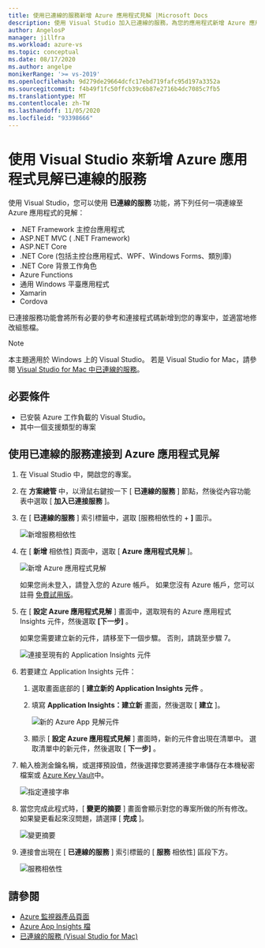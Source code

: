 ```yaml
---
title: 使用已連線的服務新增 Azure 應用程式見解 |Microsoft Docs
description: 使用 Visual Studio 加入已連線的服務，為您的應用程式新增 Azure 應用程式見解
author: AngelosP
manager: jillfra
ms.workload: azure-vs
ms.topic: conceptual
ms.date: 08/17/2020
ms.author: angelpe
monikerRange: '>= vs-2019'
ms.openlocfilehash: 9d279de29664dcfc17ebd719fafc95d197a3352a
ms.sourcegitcommit: f4b49f1fc50ffcb39c6b87e2716b4dc7085c7fb5
ms.translationtype: MT
ms.contentlocale: zh-TW
ms.lasthandoff: 11/05/2020
ms.locfileid: "93398666"
---
```

# <a name="add-azure-application-insights-by-using-visual-studio-connected-services"></a>使用 Visual Studio 來新增 Azure 應用程式見解已連線的服務

使用 Visual Studio，您可以使用 **已連線的服務** 功能，將下列任何一項連線至 Azure 應用程式的見解：

- .NET Framework 主控台應用程式
- ASP.NET MVC ( .NET Framework)  
- ASP.NET Core
- .NET Core (包括主控台應用程式、WPF、Windows Forms、類別庫) 
- .NET Core 背景工作角色
- Azure Functions
- 通用 Windows 平臺應用程式
- Xamarin
- Cordova

已連接服務功能會將所有必要的參考和連接程式碼新增到您的專案中，並適當地修改組態檔。

> [!NOTE]
> 本主題適用於 Windows 上的 Visual Studio。 若是 Visual Studio for Mac，請參閱 [Visual Studio for Mac 中已連線的服務](/visualstudio/mac/connected-services)。
## <a name="prerequisites"></a>必要條件

- 已安裝 Azure 工作負載的 Visual Studio。
- 其中一個支援類型的專案

## <a name="connect-to-azure-application-insights-using-connected-services"></a>使用已連線的服務連接到 Azure 應用程式見解

1. 在 Visual Studio 中，開啟您的專案。

1. 在 **方案總管** 中，以滑鼠右鍵按一下 [ **已連線的服務** ] 節點，然後從內容功能表中選取 [ **加入已連接服務** ]。

1. 在 [ **已連線的服務** ] 索引標籤中，選取 [服務相依性的 + **]** 圖示。

    ![新增服務相依性](./media/vs-azure-tools-connected-services-storage/vs-2019/connected-services-tab.png)

1. 在 [ **新增** 相依性] 頁面中，選取 [ **Azure 應用程式見解** ]。

    ![新增 Azure 應用程式見解](./media/azure-app-insights-add-connected-service/azure-app-insights.png)

    如果您尚未登入，請登入您的 Azure 帳戶。 如果您沒有 Azure 帳戶，您可以註冊 [免費試用版](https://azure.microsoft.com/account/free)。

1. 在 [ **設定 Azure 應用程式見解** ] 畫面中，選取現有的 Azure 應用程式 Insights 元件，然後選取 **[下一步]** 。

    如果您需要建立新的元件，請移至下一個步驟。 否則，請跳至步驟 7。

    ![連接至現有的 Application Insights 元件](./media/azure-app-insights-add-connected-service/created-app-insights.png)

1. 若要建立 Application Insights 元件：

   1. 選取畫面底部的 [ **建立新的 Application Insights 元件** 。

   1. 填寫 **Application Insights：建立新** 畫面，然後選取 [ **建立** ]。

       ![新的 Azure App 見解元件](./media/azure-app-insights-add-connected-service/create-new-app-insights.png)

   1. 顯示 [ **設定 Azure 應用程式見解** ] 畫面時，新的元件會出現在清單中。 選取清單中的新元件，然後選取 [ **下一步]** 。

1. 輸入檢測金鑰名稱，或選擇預設值，然後選擇您要將連接字串儲存在本機秘密檔案或 [Azure Key Vault](/azure/key-vault)中。

   ![指定連接字串](./media/azure-app-insights-add-connected-service/connection-string.png)

1. 當您完成此程式時，[ **變更的摘要** ] 畫面會顯示對您的專案所做的所有修改。 如果變更看起來沒問題，請選擇 [ **完成** ]。

   ![變更摘要](./media/azure-app-insights-add-connected-service/summary-of-changes.png)

1. 連接會出現在 [ **已連線的服務** ] 索引標籤的 [ **服務** 相依性] 區段下方。

   ![服務相依性](./media/azure-app-insights-add-connected-service/service-dependencies-after.png)

## <a name="see-also"></a>請參閱

- [Azure 監視器產品頁面](https://azure.microsoft.com/services/monitor/)
- [Azure App Insights 檔](/azure/azure-monitor/app/app-insights-overview/)
- [已連線的服務 (Visual Studio for Mac)](/visualstudio/mac/connected-services)
